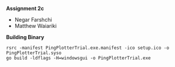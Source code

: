 
**Assignment 2c**
- Negar Farshchi
- Matthew Waiariki


**Building Binary**
```
rsrc -manifest PingPlotterTrial.exe.manifest -ico setup.ico -o PingPlotterTrial.syso
go build -ldflags -H=windowsgui -o PingPlotterTrial.exe
```